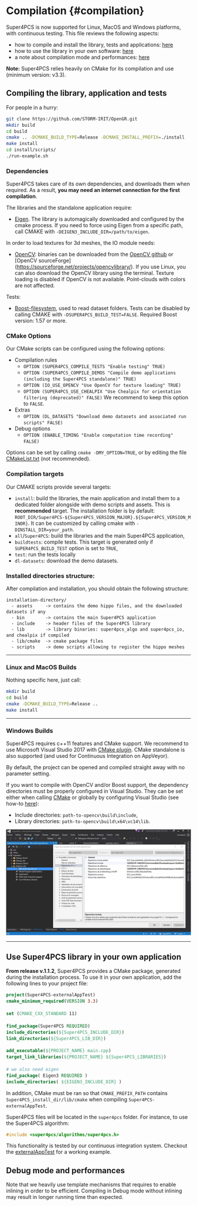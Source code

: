 # Compilation  {#compilation}
Super4PCS is now supported for Linux, MacOS and Windows platforms, with continuous testing.
This file reviews the following aspects:
* how to compile and install the library, tests and applications: [here](#library)
* how to use the library in your own software: [here](#usage)
* a note about compilation mode and performances: [here](#perfs)

**Note:** Super4PCS relies heavily on CMake for its compilation and use (minimum version: v3.3).

## <a name="library"></a> Compiling the library, application and tests
For people in a hurry:
```bash
git clone https://github.com/STORM-IRIT/OpenGR.git
mkdir build
cd build
cmake .. -DCMAKE_BUILD_TYPE=Release -DCMAKE_INSTALL_PREFIX=./install
make install
cd install/scripts/
./run-example.sh
```

### Dependencies
Super4PCS takes care of its own dependencies, and downloads them when required. As a result, **you may need an internet connection for the first compilation**.

The libraries and the standalone application require:
* [Eigen](http://eigen.tuxfamily.org/). The library is automagically downloaded and configured by the cmake process. If you need to force using Eigen from a specific path, call CMAKE with `-DEIGEN3_INCLUDE_DIR=/path/to/eigen`.

In order to load textures for 3d meshes, the IO module needs:
* [OpenCV](http://opencv.org/): binaries can be downloaded from the [OpenCV github](https://github.com/opencv/opencv) or [OpenCV sourceForge] (https://sourceforge.net/projects/opencvlibrary/). If you use Linux, you can also download the OpenCV library using the terminal. Texture loading is disabled if OpenCV is not available. Point-clouds with colors are not affected.

Tests:
* [Boost-filesystem](http://www.boost.org/doc/libs/1_57_0/libs/filesystem/doc/index.htm), used to read dataset folders. Tests can be disabled by calling CMAKE with `-DSUPER4PCS_BUILD_TEST=FALSE`. Required Boost version: 1.57 or more.

### CMake Options
Our CMake scripts can be configured using the following options:
* Compilation rules
    * `OPTION (SUPER4PCS_COMPILE_TESTS "Enable testing" TRUE)`
    * `OPTION (SUPER4PCS_COMPILE_DEMOS "Compile demo applications (including the Super4PCS standalone)" TRUE)`
    * `OPTION (IO_USE_OPENCV "Use OpenCV for texture loading" TRUE)`
    * `OPTION (SUPER4PCS_USE_CHEALPIX "Use Chealpix for orientation filtering (deprecated)" FALSE)` We recommend to keep this option to `FALSE`.
* Extras
    * `OPTION (DL_DATASETS "Download demo datasets and associated run scripts" FALSE)`
* Debug options
    * `OPTION (ENABLE_TIMING "Enable computation time recording" FALSE)`

Options can be set by calling `cmake -DMY_OPTION=TRUE`, or by editing the file [CMakeList.txt](https://github.com/nmellado/Super4PCS/blob/master/CMakeLists.txt) (not recommended).

### Compilation targets
Our CMAKE scripts provide several targets:
* `install`: build the libraries, the main application and install them to a dedicated folder alongside with demo scripts and assets. This is **recommended** target. The installation folder is by default: `ROOT_DIR/Super4PCS-${Super4PCS_VERSION_MAJOR}.${Super4PCS_VERSION_MINOR}`.
It can be customized by calling cmake with `-DINSTALL_DIR=your_path`.
* `all`/`Super4PCS`: build the libraries and the main Super4PCS application,
* `buildtests`: compile tests. This target is generated only if `SUPER4PCS_BUILD_TEST` option is set to `TRUE`,
* `test`: run the tests locally
* `dl-datasets`: download the demo datasets.

### Installed directories structure:
After compilation and installation, you should obtain the following structure:
```
installation-directory/
  - assets     -> contains the demo hippo files, and the downloaded datasets if any
  - bin        -> contains the main Super4PCS application
  - include    -> header files of the Super4PCS library
  - lib        -> library binaries: super4pcs_algo and super4pcs_io, and chealpix if compiled
  - lib/cmake  -> cmake package files
  - scripts    -> demo scripts allowing to register the hippo meshes
```

***

### Linux and MacOS Builds
Nothing specific here, just call:
```bash
mkdir build
cd build
cmake -DCMAKE_BUILD_TYPE=Release ..
make install
```

***

### Windows Builds
Super4PCS requires c++11 features and CMake support. We recommend to use Microsoft Visual Studio 2017 with [CMake plugin](https://blogs.msdn.microsoft.com/vcblog/2016/10/05/cmake-support-in-visual-studio/). CMake standalone is also supported (and used for Continuous Integration on AppVeyor).

By default, the project can be opened and compiled straight away with no parameter setting.

If you want to compile with OpenCV and/or Boost support, the dependency directories must be properly configured in Visual Studio.
They can be set either when calling [CMake](https://blogs.msdn.microsoft.com/vcblog/2016/10/05/cmake-support-in-visual-studio/#configure-cmake) or globally by configuring Visual Studio (see how-to [here](https://social.msdn.microsoft.com/Forums/vstudio/en-US/a494abb8-3561-4ebe-9eb0-6f644a679862/visual-studio-2010-professional-how-to-add-include-directory-for-all-projects?forum=vcgeneral#7b5ab5f2-f793-4b0e-a18a-679948d12bdd)):
* Include directories: `path-to-opencv\build\include`,
* Library directories: `path-to-opencv\build\x64\vc14\lib`.

![](img/VStudio-globalFolders.jpg)

***

## <a name="usage"></a> Use Super4PCS library in your own application
**From release v.1.1.2**, Super4PCS provides a CMake package, generated during the installation process.
To use it in your own application, add the following lines to your project file:
```cmake
project(Super4PCS-externalAppTest)
cmake_minimum_required(VERSION 3.3)

set (CMAKE_CXX_STANDARD 11)

find_package(Super4PCS REQUIRED)
include_directories(${Super4PCS_INCLUDE_DIR})
link_directories(${Super4PCS_LIB_DIR})

add_executable(${PROJECT_NAME} main.cpp)
target_link_libraries(${PROJECT_NAME} ${Super4PCS_LIBRARIES})

# we also need eigen
find_package( Eigen3 REQUIRED )
include_directories( ${EIGEN3_INCLUDE_DIR} )
```

In addition, CMake must be ran so that `CMAKE_PREFIX_PATH` contains `Super4PCS_install_dir/lib/cmake` when compiling `Super4PCS-externalAppTest`.

Super4PCS files will be located in the `super4pcs` folder. For instance, to use the Super4PCS algorithm:
```c++
#include <super4pcs/algorithms/super4pcs.h>
```
This functionality is tested by our continuous integration system. Checkout the [externalAppTest](https://github.com/nmellado/Super4PCS/tree/master/tests/externalAppTest) for a working example.

## <a name="perfs"></a> Debug mode and performances
Note that we heavily use template mechanisms that requires to enable inlining in order to be efficient. Compiling in Debug mode without inlining may result in longer running time than expected.
